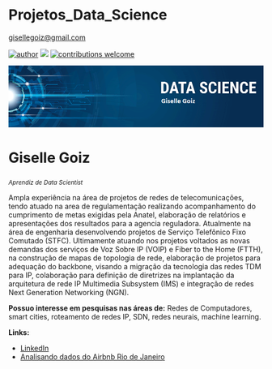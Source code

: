 # Projetos_Data_Science
gisellegoiz@gmail.com

[![author](https://img.shields.io/badge/author-gisellegoiz-red.svg)](https://www.linkedin.com/in/giselle-goiz-70565a95) [![](https://img.shields.io/badge/python-3.7+-blue.svg)](https://www.python.org/downloads/release/python-365/) [![contributions welcome](https://img.shields.io/badge/contributions-welcome-brightgreen.svg?style=flat)](https://github.com/gisellegoiz/Projetos_Data_Science)

<p align="center">
  <img src="giselle.png" >
</p>

# Giselle Goiz
<sub>*Aprendiz de Data Scientist*</sub>

Ampla experiência na área de projetos de redes de telecomunicações, tendo atuado na area de regulamentação realizando acompanhamento do cumprimento de metas exigidas pela Anatel, elaboração de relatórios e apresentações dos resultados para a agencia reguladora. Atualmente na área de engenharia desenvolvendo projetos de Serviço Telefônico Fixo Comutado (STFC). Ultimamente atuando nos projetos voltados as novas demandas dos serviços de Voz Sobre IP (VOIP) e Fiber to the Home (FTTH), na construção de mapas de topologia de rede, elaboração de projetos para adequação do backbone, visando a migração da tecnologia das redes TDM para IP, colaboração para definição de diretrizes na implantação da arquitetura de rede IP Multimedia Subsystem (IMS) e integração de redes Next Generation Networking (NGN). 

**Possuo interesse em pesquisas nas áreas de:** Redes de Computadores, smart cities, roteamento de redes IP, SDN, redes neurais, machine learning.

**Links:**
*  [LinkedIn](https://www.linkedin.com/in/giselle-goiz-70565a95)
* [Analisando dados do Airbnb Rio de Janeiro](https://colab.research.google.com/gist/gisellegoiz/5d5fa4719ccee96a4847420499371212/meu-primeiro-projeto-analisando-os-dados-do-airbnb.ipynb)


